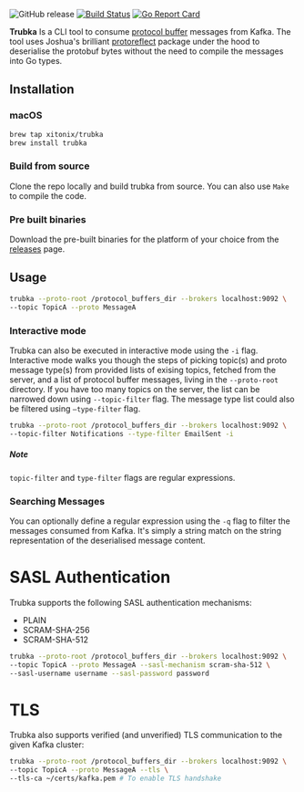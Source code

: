 ![GitHub release](https://img.shields.io/github/release/xitonix/trubka)
[![Build Status](https://travis-ci.org/xitonix/trubka.svg?branch=master)](https://travis-ci.org/xitonix/trubka)
[![Go Report Card](https://goreportcard.com/badge/github.com/xitonix/trubka)](https://goreportcard.com/report/github.com/xitonix/trubka)

**Trubka** Is a CLI tool to consume [protocol buffer](https://developers.google.com/protocol-buffers/) messages from Kafka. The tool uses Joshua's brilliant [protoreflect](https://github.com/jhump/protoreflect) package under the hood to deserialise the protobuf bytes without the need to compile the messages into Go types.



## Installation

### macOS

```bash
brew tap xitonix/trubka
brew install trubka
```

### Build from source

Clone the repo locally and build trubka from source.  You can also use `Make` to compile the code.

### Pre built binaries

Download the pre-built binaries for the platform of your choice from the [releases](https://github.com/xitonix/trubka/releases) page.



## Usage

```bash
trubka --proto-root /protocol_buffers_dir --brokers localhost:9092 \
--topic TopicA --proto MessageA
```



### Interactive mode

Trubka can also be executed in interactive mode using the `-i` flag. Interactive mode walks you though the steps of picking topic(s) and proto message type(s) from provided lists of exising topics, fetched from the server, and a list of protocol buffer messages, living in the  `--proto-root` directory. If you have too many topics on the server, the list can be narrowed down using `--topic-filter` flag. The message type list could also be filtered using `—type-filter` flag.

```bash
trubka --proto-root /protocol_buffers_dir --brokers localhost:9092 \ 
--topic-filter Notifications --type-filter EmailSent -i
```

##### Note

`topic-filter` and `type-filter` flags are regular expressions.

### Searching Messages

You can optionally define a regular expression using the `-q` flag to filter the messages consumed from Kafka. It's simply a string match on the string representation of the deserialised message content.

# SASL Authentication
Trubka supports the following SASL authentication mechanisms:
- PLAIN
- SCRAM-SHA-256
- SCRAM-SHA-512

```bash
trubka --proto-root /protocol_buffers_dir --brokers localhost:9092 \ 
--topic TopicA --proto MessageA --sasl-mechanism scram-sha-512 \
--sasl-username username --sasl-password password
```

# TLS

Trubka also supports verified (and unverified) TLS communication to the given Kafka cluster:

```bash
trubka --proto-root /protocol_buffers_dir --brokers localhost:9092 \ 
--topic TopicA --proto MessageA --tls \
--tls-ca ~/certs/kafka.pem # To enable TLS handshake
```